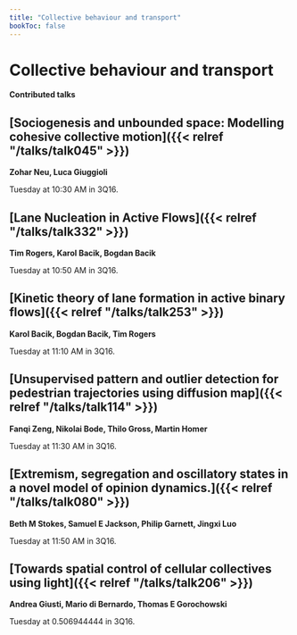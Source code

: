 ```yaml
---
title: "Collective behaviour and transport"
bookToc: false
---
```


# Collective behaviour and transport

**Contributed talks**


## [Sociogenesis and unbounded space: Modelling cohesive collective motion]({{< relref "/talks/talk045" >}})

**Zohar Neu, Luca Giuggioli**

Tuesday at 10:30 AM in 3Q16.


## [Lane Nucleation in Active Flows]({{< relref "/talks/talk332" >}})

**Tim Rogers, Karol Bacik, Bogdan Bacik**

Tuesday at 10:50 AM in 3Q16.


## [Kinetic theory of lane formation in active binary flows]({{< relref "/talks/talk253" >}})

**Karol Bacik, Bogdan Bacik, Tim Rogers**

Tuesday at 11:10 AM in 3Q16.


## [Unsupervised pattern and outlier detection for pedestrian trajectories using diffusion map]({{< relref "/talks/talk114" >}})

**Fanqi Zeng, Nikolai Bode, Thilo Gross, Martin Homer**

Tuesday at 11:30 AM in 3Q16.


## [Extremism, segregation and oscillatory states in a novel model of opinion dynamics.]({{< relref "/talks/talk080" >}})

**Beth M Stokes, Samuel E Jackson, Philip Garnett, Jingxi Luo**

Tuesday at 11:50 AM in 3Q16.


## [Towards spatial control of cellular collectives using light]({{< relref "/talks/talk206" >}})

**Andrea Giusti, Mario di Bernardo, Thomas E Gorochowski**

Tuesday at 0.506944444 in 3Q16.


